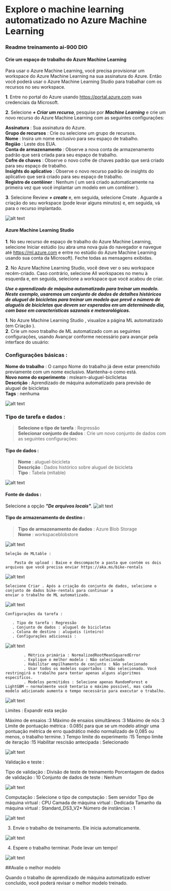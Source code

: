 # Explore o machine learning automatizado no Azure Machine Learning

 ### Readme treinamento ai-900 DIO

#### Crie um espaço de trabalho do Azure Machine Learning

 Para usar o Azure Machine Learning, você precisa provisionar um workspace do Azure Machine Learning na sua assinatura do Azure.
Então você poderá usar o Azure Machine Learning Studio para trabalhar com os recursos no seu workspace.

**1**. Entre no portal do Azure usando https://portal.azure.com suas credenciais da Microsoft.

**2**. Selecione ***+ Criar um recurso***, pesquise por ***Machine Learning*** e crie um novo recurso do Azure Machine Learning com as seguintes configurações:
    
**Assinatura** : Sua assinatura do Azure.  
**Grupo de recursos** : Crie ou selecione um grupo de recursos.  
**Nome** : Insira um nome exclusivo para seu espaço de trabalho.  
**Região** : Leste dos EUA.  
**Conta de armazenamento** : Observe a nova conta de armazenamento padrão que será criada para seu espaço de trabalho.  
**Cofre de chaves** : Observe o novo cofre de chaves padrão que será criado para seu espaço de trabalho.  
**Insights do aplicativo** : Observe o novo recurso padrão de insights do aplicativo que será criado para seu espaço de trabalho.  
**Registro de contêiner** : Nenhum ( um será criado automaticamente na primeira vez que você implantar um modelo em um contêiner ).  

**3**. Selecione Review ***+ create*** e, em seguida, selecione Create . Aguarde a criação do seu workspace (pode levar alguns minutos) e, em seguida, vá para o recurso implantado.

![alt text](image-13.png)

#### Azure Machine Learning Studio

**1**. No seu recurso de espaço de trabalho do Azure Machine Learning, selecione Iniciar estúdio (ou abra uma nova guia do
navegador e navegue até https://ml.azure.com e entre no estúdio do Azure Machine Learning usando sua conta da Microsoft).
Feche todas as mensagens exibidas.

**2**. No Azure Machine Learning Studio, você deve ver o seu workspace recém-criado. Caso contrário, selecione All workspaces no menu à esquerda e, em seguida, selecione a workspace que você acabou de criar.

***Use o aprendizado de máquina automatizado para treinar um modelo. Neste exemplo, usaremos um conjunto de dados de detalhes históricos de aluguel de bicicletas para treinar um modelo que prevê o número de aluguéis de bicicletas que devem ser esperados em um determinado dia, com base em características sazonais e meteorológicas.***

**1**. No Azure Machine Learning Studio , visualize a página ML automatizado (em Criação ).  
**2**. Crie um novo trabalho de ML automatizado com as seguintes configurações, usando Avançar conforme necessário para avançar pela interface do usuário:

### Configurações básicas :

**Nome do trabalho** : O campo Nome do trabalho já deve estar preenchido previamente com um nome exclusivo. Mantenha-o como está.  
**Novo nome do experimento** : mslearn-aluguel-biclicletas  
**Descrição** : Aprendizado de máquina automatizado para previsão de aluguel de bicicletas  
**Tags** : nenhuma

![alt text](image.png)
    
### Tipo de tarefa e dados :

> **Selecione o tipo de tarefa** : Regressão  
**Selecionar conjunto de dados** : Crie um novo conjunto de dados com as seguintes configurações:
        
#### Tipo de dados :

>**Nome** : aluguel-bicicleta  
**Descrição** : Dados histórico sobre aluguel de bicicleta  
**Tipo** : Tabela (mltable)

![alt text](image-1.png)

#### Fonte de dados :

Selecione a opção ***"De arquivos locais"***.
![alt text](image-2.png)

#### Tipo de armazenamento de destino :
        
>**Tipo de armazenamento de dados** : Azure Blob Storage  
**Nome** : workspaceblobstore

![alt text](image-3.png)
    
    Seleção de MLtable :
     
        Pasta de upload : Baixe e descompacte a pasta que contém os dois arquivos que você precisa enviar https://aka.ms/bike-rentals
![alt text](image-4.png)

    Selecione Criar . Após a criação do conjunto de dados, selecione o conjunto de dados bike-rentals para continuar a 
    enviar o trabalho de ML automatizado.

![alt text](image-5.png)

    Configurações da tarefa :

       . Tipo de tarefa : Regressão
       . Conjunto de dados : aluguel de bicicletas
       . Coluna de destino : aluguéis (inteiro)
       . Configurações adicionais :

![alt text](image-7.png)

            . Métrica primária : NormalizedRootMeanSquaredError
            . Explique o melhor modelo : Não selecionado
            . Habilitar empilhamento de conjunto : Não selecionado
            . Usar todos os modelos suportados : Não selecionado. Você restringirá o trabalho para tentar apenas alguns algoritmos específicos.
            . Modelos permitidos : Selecione apenas RandomForest e LightGBM — normalmente você tentaria o máximo possível, mas cada modelo adicionado aumenta o tempo necessário para executar o trabalho.

![alt text](image-6.png)

Limites : Expandir esta seção

Máximo de ensaios :3
Máximo de ensaios simultâneos :3
Máximo de nós :3
Limite de pontuação métrica : 0.085( para que se um modelo atingir uma pontuação métrica de erro quadrático médio normalizado de 0,085 ou menos, o trabalho termine. )
Tempo limite do experimento :15
Tempo limite de iteração :15
Habilitar rescisão antecipada : Selecionado

![alt text](image-9.png)
        
Validação e teste :

Tipo de validação : Divisão de teste de treinamento
Porcentagem de dados de validação : 10
Conjunto de dados de teste : Nenhum

![alt text](image-10.png)

Computação :
Selecione o tipo de computação : Sem servidor
Tipo de máquina virtual : CPU
Camada de máquina virtual : Dedicada
Tamanho da máquina virtual : Standard_DS3_V2*
Número de instâncias : 1

![alt text](image-11.png)
    
3. Envie o trabalho de treinamento. Ele inicia automaticamente.

![alt text](image-12.png)

4. Espere o trabalho terminar. Pode levar um tempo!

![alt text](image-14.png)

##Avalie o melhor modelo

Quando o trabalho de aprendizado de máquina automatizado estiver concluído, você poderá revisar o melhor modelo treinado.


